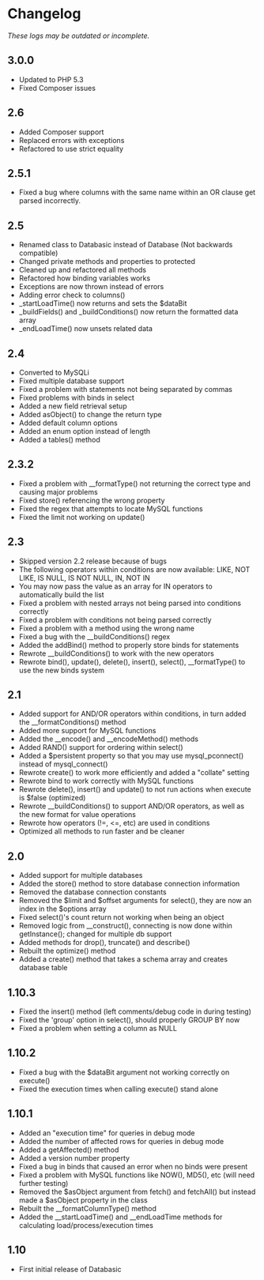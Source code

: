 # Changelog #

*These logs may be outdated or incomplete.*

## 3.0.0 ##

* Updated to PHP 5.3
* Fixed Composer issues

## 2.6 ##

* Added Composer support
* Replaced errors with exceptions
* Refactored to use strict equality

## 2.5.1 ##

* Fixed a bug where columns with the same name within an OR clause get parsed incorrectly.

## 2.5 ##

* Renamed class to Databasic instead of Database (Not backwards compatible)
* Changed private methods and properties to protected
* Cleaned up and refactored all methods
* Refactored how binding variables works
* Exceptions are now thrown instead of errors
* Adding error check to columns()
* _startLoadTime() now returns and sets the $dataBit
* _buildFields() and _buildConditions() now return the formatted data array
* _endLoadTime() now unsets related data

## 2.4 ##

* Converted to MySQLi
* Fixed multiple database support
* Fixed a problem with statements not being separated by commas
* Fixed problems with binds in select
* Added a new field retrieval setup
* Added asObject() to change the return type
* Added default column options
* Added an enum option instead of length
* Added a tables() method

## 2.3.2 ##

* Fixed a problem with __formatType() not returning the correct type and causing major problems
* Fixed store() referencing the wrong property
* Fixed the regex that attempts to locate MySQL functions
* Fixed the limit not working on update()

## 2.3 ##

* Skipped version 2.2 release because of bugs
* The following operators within conditions are now available: LIKE, NOT LIKE, IS NULL, IS NOT NULL, IN, NOT IN
* You may now pass the value as an array for IN operators to automatically build the list
* Fixed a problem with nested arrays not being parsed into conditions correctly
* Fixed a problem with conditions not being parsed correctly
* Fixed a problem with a method using the wrong name
* Fixed a bug with the __buildConditions() regex
* Added the addBind() method to properly store binds for statements
* Rewrote __buildConditions() to work with the new operators
* Rewrote bind(), update(), delete(), insert(), select(), __formatType() to use the new binds system

## 2.1 ##

* Added support for AND/OR operators within conditions, in turn added the __formatConditions() method
* Added more support for MySQL functions
* Added the __encode() and __encodeMethod() methods
* Added RAND() support for ordering within select()
* Added a $persistent property so that you may use mysql_pconnect() instead of mysql_connect()
* Rewrote create() to work more efficiently and added a "collate" setting
* Rewrote bind to work correctly with MySQL functions
* Rewrote delete(), insert() and update() to not run actions when execute is $false (optimized)
* Rewrote __buildConditions() to support AND/OR operators, as well as the new format for value operations
* Rewrote how operators (!=, <=, etc) are used in conditions
* Optimized all methods to run faster and be cleaner

## 2.0 ##

* Added support for multiple databases
* Added the store() method to store database connection information
* Removed the database connection constants
* Removed the $limit and $offset arguments for select(), they are now an index in the $options array
* Fixed select()'s count return not working when being an object
* Removed logic from __construct(), connecting is now done within getInstance(); changed for multiple db support
* Added methods for drop(), truncate() and describe()
* Rebuilt the optimize() method
* Added a create() method that takes a schema array and creates database table

## 1.10.3 ##

* Fixed the insert() method (left comments/debug code in during testing)
* Fixed the 'group' option in select(), should properly GROUP BY now
* Fixed a problem when setting a column as NULL

## 1.10.2 ##

* Fixed a bug with the $dataBit argument not working correctly on execute()
* Fixed the execution times when calling execute() stand alone

## 1.10.1 ##

* Added an "execution time" for queries in debug mode
* Added the number of affected rows for queries in debug mode
* Added a getAffected() method
* Added a version number property
* Fixed a bug in binds that caused an error when no binds were present
* Fixed a problem with MySQL functions like NOW(), MD5(), etc (will need further testing)
* Removed the $asObject argument from fetch() and fetchAll() but instead made a $asObject property in the class
* Rebuilt the __formatColumnType() method
* Added the __startLoadTime() and __endLoadTime methods for calculating load/process/execution times

## 1.10 ##

* First initial release of Databasic
